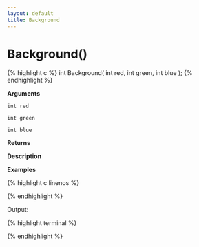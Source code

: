 ```yaml
---
layout: default
title: Background
---
```


# Background()

{% highlight c %}
int Background( int red, int green, int blue );
{% endhighlight %}

**Arguments**

`int red`

`int green`

`int blue`

**Returns**

**Description**

**Examples**

{% highlight c linenos %}

{% endhighlight %}

Output:

{% highlight terminal %}

{% endhighlight %}
